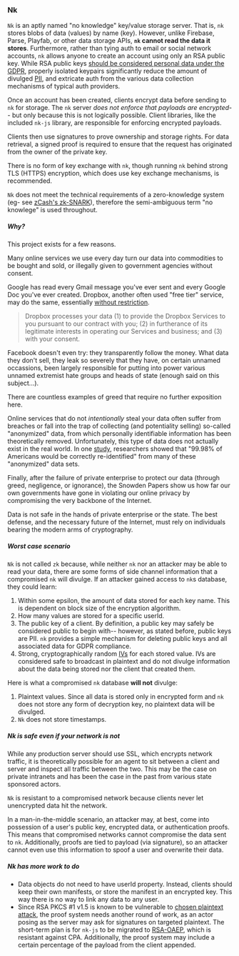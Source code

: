 ### Nk

`Nk` is an aptly named "no knowledge" key/value storage server. That is, `nk` stores blobs of data (values) by name (key). However, unlike Firebase, Parse, Playfab, or other data storage APIs, **`nk` cannot read the data it stores**. Furthermore, rather than tying auth to email or social network accounts, `nk` allows anyone to create an account using only an RSA public key. While RSA public keys [should be considered personal data under the GDPR](https://papers.ssrn.com/sol3/papers.cfm?abstract_id=3080322), properly isolated keypairs significantly reduce the amount of divulged [PII](https://en.wikipedia.org/wiki/Personal_data), and extricate auth from the various data collection mechanisms of typical auth providers.

Once an account has been created, clients encrypt data before sending to `nk` for storage. The `nk` server *does not enforce that payloads are encrypted*-- but only because this is not logically possible. Client libraries, like the included `nk-js` library, are responsible for enforcing encrypted payloads.

Clients then use signatures to prove ownership and storage rights. For data retrieval, a signed proof is required to ensure that the request has originated from the owner of the private key.

There is no form of key exchange with `nk`, though running `nk` behind strong TLS (HTTPS) encryption, which does use key exchange mechanisms, is recommended.

`Nk` does not meet the technical requirements of a zero-knowledge system (eg- see [zCash's zk-SNARK](https://z.cash/technology/zksnarks/)), therefore the semi-ambiguous term "no knowlege" is used throughout.

##### Why?

This project exists for a few reasons.

Many online services we use every day turn our data into commodities to be bought and sold, or illegally given to government agencies without consent.

Google has read every Gmail message you've ever sent and every Google Doc you've ever created. Dropbox, another often used "free tier" service, may do the same, essentially [without restriction](https://help.dropbox.com/accounts-billing/security/privacy-policy-faq).

> Dropbox processes your data (1) to provide the Dropbox Services to you pursuant to our contract with you; (2) in furtherance of its legitimate interests in operating our Services and business; and (3) with your consent.

Facebook doesn't even try: they transparently follow the money. What data they don't sell, they leak so severely that they have, on certain unnamed occassions, been largely responsible for putting into power various unnamed extremist hate groups and heads of state (enough said on this subject...).

There are countless examples of greed that require no further exposition here.

Online services that do not *intentionally* steal your data often suffer from breaches or fall into the trap of collecting (and potentiality selling) so-called "anonymized" data, from which personally identifiable information has been theoretically removed. Unfortunately, this type of data does not actually exist in the real world. In one [study](https://www.nature.com/articles/s41467-019-10933-3/), researchers showed that "99.98% of Americans would be correctly re-identified" from many of these "anonymized" data sets.

Finally, after the failure of private enterprise to protect our data (through greed, negligence, or ignorance), the Snowden Papers show us how far our own governments have gone in violating our online privacy by compromising the very backbone of the Internet.

Data is not safe in the hands of private enterprise or the state. The best defense, and the necessary future of the Internet, must rely on individuals bearing the modern arms of cryptography.

##### Worst case scenario

`Nk` is not called `zk` because, while neither `nk` nor an attacker may be able to read your data, there are some forms of side channel information that a compromised `nk` will divulge. If an attacker gained access to `nk`s database, they could learn:

1. Within some epsilon, the amount of data stored for each key name. This is dependent on block size of the encryption algorithm.
2. How many values are stored for a specific userId.
3. The public key of a client. By definition, a public key may safely be considered public to begin with-- however, as stated before, public keys are PII. `nk` provides a simple mechanism for deleting public keys and all associated data for GDPR compliance.
4. Strong, cryptographically random [IVs](https://en.wikipedia.org/wiki/Initialization_vector) for each stored value. IVs are considered safe to broadcast in plaintext and do not divulge information about the data being stored nor the client that created them.

Here is what a compromised `nk` database **will not** divulge:

1. Plaintext values. Since all data is stored only in encrypted form and `nk` does not store any form of decryption key, no plaintext data will be divulged.
2. `Nk` does not store timestamps.

##### Nk is safe even if your network is not

While any production server should use SSL, which encrypts network traffic, it is theoretically possible for an agent to sit between a client and server and inspect all traffic between the two. This may be the case on private intranets and has been the case in the past from various state sponsored actors.

`Nk` is resistant to a compromised network because clients never let unencrypted data hit the network.

In a man-in-the-middle scenario, an attacker may, at best, come into possession of a user's public key, encrypted data, or authentication proofs. This means that compromised networks cannot compromise the data sent to `nk`. Additionally, proofs are tied to payload (via signature), so an attacker cannot even use this information to spoof a user and overwrite their data.

##### Nk has more work to do

- Data objects do not need to have userId property. Instead, clients should keep their own manifests, or store the manifest in an encrypted key. This way there is no way to link any data to any user.
- Since RSA PKCS #1 v1.5 is known to be vulnerable to [chosen plaintext attack](https://www.iacr.org/archive/eurocrypt2000/1807/18070091-new.pdf), the proof system needs another round of work, as an actor posing as the server may ask for signatures on targeted plaintext. The short-term plan is for `nk-js` to be migrated to [RSA-OAEP](https://eprint.iacr.org/2011/559.pdf), which is resistant against CPA. Additionally, the proof system may include a certain percentage of the payload from the client appended.
